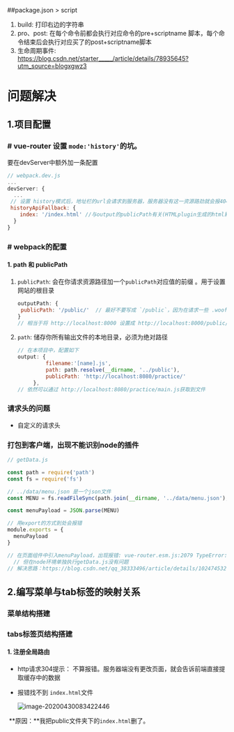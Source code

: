 ##package.json > script
  1. build: 打印右边的字符串
  2. pro、post: 在每个命令前都会执行对应命令的pre+scriptname 脚本，每个命令结束后会执行对应买了的post+scriptname脚本
  3. 生命周期事件: https://blog.csdn.net/starter_____/article/details/78935645?utm_source=blogxgwz3



  # 问题解决

## 1.项目配置

### # vue-router 设置 `mode:'history'`的坑。

  要在devServer中额外加一条配置

  ```js
// webpack.dev.js
...
devServer: {
    ...
   // 设置 history模式后，地址栏的url会请求到服务器，服务器没有这一资源路劲就会报404的错。需要配置这一项
   historyApiFallback: {
	  index: '/index.html' //与output的publicPath有关(HTMLplugin生成的html默认为index.html)
	} 
}
  ```



### # webpack的配置

#### 1. path 和 publicPath

1. `publicPath`:  会在你请求资源路径加一个`publicPath`对应值的前缀 。用于设置网站的根目录

   ```js
   outputPath: {
    publicPath: '/public/'  // 最好不要写成 `/public`，因为在请求一些 .woof和.ttf文件时，会和后面的路径混合，没有斜杠分开
   }
   // 相当于将 http://localhost:8000 设置成 http://localhost:8000/public/.所有资源相对于根目录的请求路径都会变成这个前缀
   ```

2. `path`:  储存你所有输出文件的本地目录，必须为绝对路径

   ```js
   // 在本项目中，配置如下
   output: {
            filename:'[name].js',
            path: path.resolve(__dirname, '../public'),
            publicPath: 'http://localhost:8080/practice/'
        },
   // 依然可以通过 http://localhost:8080/practice/main.js获取到文件
   ```

   

### 请求头的问题

- 自定义的请求头



### 打包到客户端，出现不能识别node的插件

```js
// getData.js 

const path = require('path')
const fs = require('fs')

// ../data/menu.json 是一个json文件
const MENU = fs.readFileSync(path.join(__dirname, '../data/menu.json'), 'utf-8')

const menuPayload = JSON.parse(MENU)

// 用export的方式到处会报错
module.exports = {
  menuPayload
}

// 在页面组件中引入menuPayload，出现报错: vue-router.esm.js:2079 TypeError: fs.readFileSync is not a function
  // 但在node环境单独执行getData.js没有问题
// 解决思路：https://blog.csdn.net/qq_38333496/article/details/102474532
```



## 2.编写菜单与tab标签的映射关系

 ###  菜单结构搭建

### tabs标签页结构搭建

#### 1. 注册全局路由

- http请求304提示： 不算报错。服务器端没有更改页面，就会告诉前端直接提取缓存中的数据

- 报错找不到 `index.html`文件

  ![image-20200430083422446](../../../AppData/Roaming/Typora/typora-user-images/image-20200430083422446.png)

​        **原因：**我把public文件夹下的`index.html`删了。